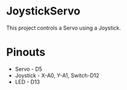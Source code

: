 # JoystickServo
This project controls a Servo using a Joystick.

# Pinouts
- Servo - D5
- Joystick - X-A0, Y-A1, Switch-D12
- LED - D13

